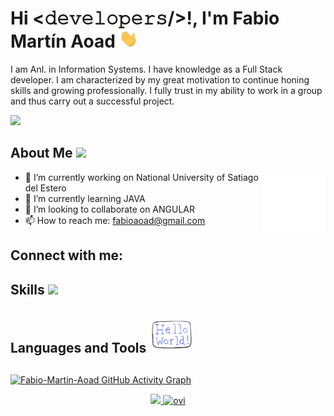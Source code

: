 # Hi <𝚍𝚎𝚟𝚎𝚕𝚘𝚙𝚎𝚛𝚜/>!, I'm Fabio Martín Aoad   <img src="https://github.com/fabioaoad/fabioaoad/blob/main/gifs/Hi.gif" width="30px">



I am Anl. in Information Systems. I have knowledge as a Full Stack developer. I am characterized by my great motivation to continue honing skills and growing professionally. I fully trust in my ability to work in a group and thus carry out a successful project.


![](https://komarev.com/ghpvc/?username=fabioaoad&color=blueviolet)

<h2> About Me <img src = "https://media0.giphy.com/media/KDDpcKigbfFpnejZs6/giphy.gif?cid=ecf05e47oy6f4zjs8g1qoiystc56cu7r9tb8a1fe76e05oty&rid=giphy.gif" width = 90px></h2>


<img align="right" width=100px height=100px alt="side_sticker" src="https://github.com/fabioaoad/fabioaoad/blob/main/gifs/move.gif" />



- 🔭 I’m currently working on National University of Satiago del Estero
- 🌱 I’m currently learning JAVA
- 👯 I’m looking to collaborate on ANGULAR
- 📫 How to reach me: fabioaoad@gmail.com

<h2 align="left">Connect with me:</h2>
<p align="left">
<a href="https://www.linkedin.com/in/fabio-martin-aoad-317293bb/" target="blank"></a>
</p>

<h2> Skills <img src = "https://media2.giphy.com/media/QssGEmpkyEOhBCb7e1/giphy.gif?cid=ecf05e47a0n3gi1bfqntqmob8g9aid1oyj2wr3ds3mg700bl&rid=giphy.gif" width = 32px> </h2>

<h2> Languages and Tools <img src = "https://github.com/fabioaoad/fabioaoad/blob/main/gifs/helloworld.gif" width = 72px> </h2>



<h2></h2>




[![Fabio-Martin-Aoad GitHub Activity Graph](https://activity-graph.herokuapp.com/graph?username=fabioaoad&&theme=redical&hide_border=true&area=true)](https://git.io/praveenscience)
<p align="center">
<a href="https://github.com/fabioaoad">
  <img height="130em" src="https://github-readme-stats.vercel.app/api?username=fabioaoad&include_all_commits=true&count_private=true&show_icons=true&line_height=20&title_color=07077a&icon_color=2234AE&text_color=D3D3D3&bg_color=0,000000,130F40"/>
  <img height="130em" src="https://github-readme-stats.vercel.app/api/top-langs?username=fabioaoad&show_icons=true&locale=en&layout=compact&title_color=07077a&icon_color=2234AE&text_color=D3D3D3&bg_color=0,000000,130F40" alt="ovi"/>
</a>
</p>



















